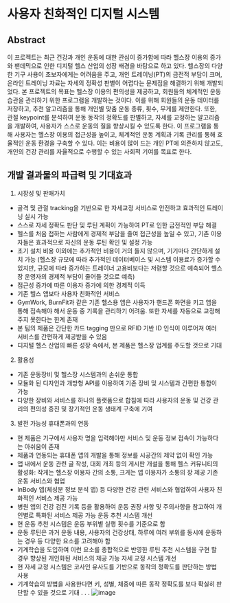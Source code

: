 # 사용자 친화적인 디지털 시스템

## Abstract
이 프로젝트는 최근 건강과 개인 운동에 대한 관심이 증가함에 따라 헬스장 이용의 증가와 팬데믹으로 인한 디지털 헬스 산업의 성장 배경을 바탕으로 하고 있다.
헬스장의 다양한 기구 사용이 초보자에게는 어려움을 주고, 개인 트레이닝(PT)의 금전적 부담이 크며, 온라인 트레이닝 자료는 자세의 정확성 판별이 어렵다는 문제점을 해결하기 위해 개발되었다.
본 프로젝트의 목표는 헬스장 이용의 편의성을 제공하고, 회원들의 체계적인 운동 습관을 관리하기 위한 프로그램을 개발하는 것이다. 이를 위해 회원들의 운동 데이터를 저장하고, 추천 알고리즘을 통해 개인별 맞춤 운동 종류, 횟수, 무게를 제안한다. 또한, 관절 keypoint를 분석하여 운동 동작의 정확도를 판별하고, 자세를 교정하는 알고리즘을 개발하여, 사용자가 스스로 운동의 질을 향상시킬 수 있도록 한다. 이 프로그램을 통해 사용자는 헬스장 이용의 접근성을 높이고, 체계적인 운동 계획과 기록 관리를 통해 효율적인 운동 환경을 구축할 수 있다. 이는 비용이 많이 드는 개인 PT에 의존하지 않고도, 개인의 건강 관리를 자율적으로 수행할 수 있는 사회적 기여를 목표로 한다.

## 개발 결과물의 파급력 및 기대효과
1) 시장성 및 판매가치
- 골격 및 관절 tracking을 기반으로 한 자세교정 서비스로 안전하고 효과적인 트레이닝 실시 가능
- 스스로 자세 정확도 판단 및 루틴 계획이 가능하여 PT로 인한 금전적인 부담 해결
- 헬스를 처음 접하는 사람에게 경제적 부담을 줄여 접근성을 높일 수 있고, 기존 이용자들은 효과적으로 자신의 운동 루틴 확인 및 설정 가능
- 초기 설치 비용 이외에는 추가적인 비용이 거의 들지 않으며, 기기마다 간단하게 설치 가능 (헬스장 규모에 따라 추가적인 데이터베이스 및 시스템 이용료가 증가할 수 있지만, 규모에 따라 증가하는 트레이너 고용비보다는 저렴할 것으로 예측되어 헬스장 운영자의 경제적 부담이 줄어들 것으로 예측)
- 접근성 증가에 따른 이용자 증가에 의한 경제적 이득
- 기존 헬스 앱보다 사용자 친화적인 서비스
- GymWork, BurnFit과 같은 기존 헬스용 앱은 사용자가 핸드폰 화면을 키고 앱을 통해 접속해야 해서 운동 중 기록을 관리하기 어려움. 또한 자세를 자동으로 교정해 주지 못한다는 한계 존재
- 본 팀의 제품은 간단한 카드 tagging 만으로 RFID 기반 ID 인식이 이루어져 여러 서비스를 간편하게 제공받을 수 있음
- 디지털 헬스 산업의 빠른 성장 속에서, 본 제품은 헬스장 업계를 주도할 것으로 기대
2) 활용성
- 기존 운동장비 및 헬스장 시스템과의 손쉬운 통합
- 모듈화 된 디자인과 개방형 API를 이용하여 기존 장비 및 시스템과 간편한 통합이 가능
- 다양한 장비와 서비스를 하나의 플랫폼으로 합침에 따라 사용자의 운동 및 건강 관리의 편의성 증진 및 장기적인 운동 생태계 구축에 기여
3) 발전 가능성
휴대폰과의 연동
- 현 제품은 기구에서 사용자 명을 입력해야만 서비스 및 운동 정보 접속이 가능하다는 아쉬움이 존재
- 제품과 연동되는 휴대폰 앱의 개발을 통해 정보를 시공간의 제약 없이 확인 가능
- 앱 내에서 운동 관련 글 작성, 대회 개최 등의 게시판 개설을 통해 헬스 커뮤니티의 활성화: 작게는 헬스장 이용자 간의 소통, 크게는 앱 이용자가 소통의 장 제공
기존 운동 서비스와 협업
- InBody 앱(체성분 정보 분석 앱) 등 다양한 건강 관련 서비스와 협업하여 사용자 친화적인 서비스 제공 가능
- 병원 앱의 건강 검진 기록 등을 활용하여 운동 권장 사항 및 주의사항을 참고하여 개인별로 특화된 서비스 제공 가능
운동 추천 시스템 개선
- 현 운동 추천 시스템은 운동 부위별 실행 횟수를 기준으로 함
- 운동 루틴은 과거 운동 내용, 사용자의 건강상태, 하루에 여러 부위를 동시에 운동하는 경우 등 다양한 요소를 고려해야 함
- 기계학습을 도입하여 이런 요소를 종합적으로 반영한 루틴 추천 시스템을 구현 할 경우 향상된 개인화된 서비스의 제공 가능
자세 교정 시스템 개선
- 현 자세 교정 시스템은 코사인 유사도를 기반으로 동작의 정확도를 판단하는 방법 사용
- 기계학습의 방법을 사용한다면 키, 성별, 체중에 따른 동작 정확도를 보다 확실히 판단할 수 있을 것으로 기대
.
.
.
![image](https://github.com/KisangPark/User-friendly-digital-health-system/assets/132832024/525cdc2e-5a13-4aef-9b0f-154305fe1e58)
